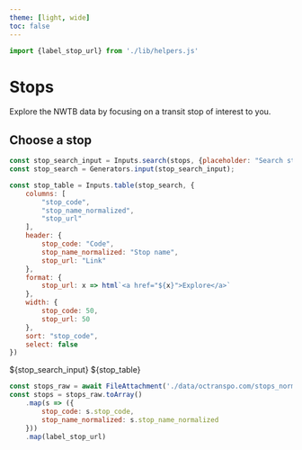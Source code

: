 ```yaml
---
theme: [light, wide]
toc: false
---
```


```js
import {label_stop_url} from './lib/helpers.js'
```

# Stops

Explore the NWTB data by focusing on a transit stop of interest to you.

## Choose a stop

```js
const stop_search_input = Inputs.search(stops, {placeholder: "Search stops"})
const stop_search = Generators.input(stop_search_input);
```

```js
const stop_table = Inputs.table(stop_search, {
    columns: [
        "stop_code",
        "stop_name_normalized",
        "stop_url"
    ],
    header: {
        stop_code: "Code",
        stop_name_normalized: "Stop name",
        stop_url: "Link"
    },
    format: {
        stop_url: x => html`<a href="${x}">Explore</a>`
    },
    width: {
        stop_code: 50,
        stop_url: 50
    },
    sort: "stop_code",
    select: false
})
```

${stop_search_input}
${stop_table}



<!-- ## Data / loading -->

<!-- ### Database -->

```js
const stops_raw = await FileAttachment('./data/octranspo.com/stops_normalized.parquet').parquet()
const stops = stops_raw.toArray()
    .map(s => ({
        stop_code: s.stop_code,
        stop_name_normalized: s.stop_name_normalized
    }))
    .map(label_stop_url)
```
